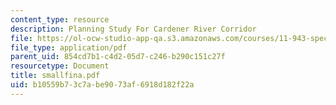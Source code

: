 ```yaml
---
content_type: resource
description: Planning Study For Cardener River Corridor
file: https://ol-ocw-studio-app-qa.s3.amazonaws.com/courses/11-943-special-studies-in-urban-studies-and-planning-the-cardener-river-corridor-workshop-fall-2001/b10559b73c7abe9073af6918d182f22a_smallfina.pdf
file_type: application/pdf
parent_uid: 854cd7b1-c4d2-05d7-c246-b290c151c27f
resourcetype: Document
title: smallfina.pdf
uid: b10559b7-3c7a-be90-73af-6918d182f22a
---
```

